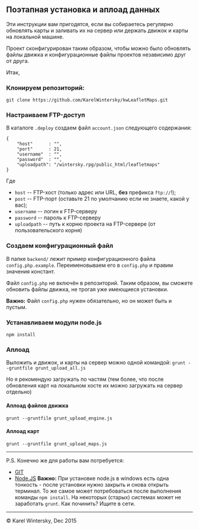 ## Поэтапная установка и аплоад данных

Эти инструкции вам пригодятся, если вы собираетесь регулярно обновлять карты и заливать их на сервер или держать движок и карты на локальной машине.

Проект сконфигурирован таким образом, чтобы можно было обновлять файлы движка и конфигурационные файлы проектов независимо друг от друга.

Итак,

### Клонируем репозиторий: 

`git clone https://github.com/KarelWintersky/kwLeafletMaps.git`

### Настраиваем FTP-доступ

В каталоге `.deploy` создаем файл `account.json` следующего содержания:
```
{
    "host"      : "",
    "port"      : 21,
    "username"  : "",
    "password"  : "",
	"uploadpath": "/wintersky.rpg/public_html/leafletmaps"
}
```
Где
- `host` -- FTP-хост (только адрес или URL, **без** префикса `ftp://`!);
- `post` -- FTP-порт (оставьте 21 по умолчанию если не знаете, какой у вас);
- `username` -- логин к FTP-серверу
- `password` -- пароль к FTP-серверу
- `uploadpath` -- путь к корню проекта на FTP-сервере (от пользовательского корня) 

### Создаем конфигурационный файл

В папке `backend/` лежит пример конфигурационного файла `config.php.example`. Переименовываем его в `config.php` и правим значения констант. 

Файл `config.php` не включён в репозиторий. Таким образом, вы сможете обновить файлы движка, не трогая уже имеющиеся установки. 

**Важно:** Файл `config.php` нужен обязательно, но он может быть и пустым. 

### Устанавливаем модули node.js

`npm install`

### Аплоад 

Выложить и движок, и карты на сервер можно одной командой:
`grunt --gruntfile grunt_upload_all.js`

Но я рекомендую загружать по частям (тем более, что после обновления карт на локальном хосте их можно загружать на
сервер отдельно)

#### Аплоад файлов движка

`grunt --gruntfile grunt_upload_engine.js` 

#### Аплоад карт

`grunt --gruntfile grunt_upload_maps.js`


----
P.S. 
Конечно же для работы вам потребуется:
- [GIT](https://git-scm.com/)
- [Node.JS](https://nodejs.org/en/)
**Важно:** При установке node.js в windows есть одна тонкость - после установки нужно закрыть и снова открыть терминал. То же самое может потребоваться после выполнения команды `npm install`. На некоторых (старых) системах может не заработать `grunt`. Как починить? Ищите в сети.    
----
© Karel Wintersky, Dec 2015